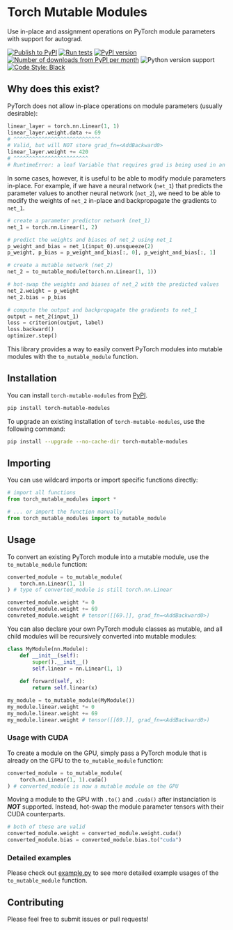 # Torch Mutable Modules

Use in-place and assignment operations on PyTorch module parameters with support for autograd.

[![Publish to PyPI](https://github.com/KentoNishi/torch-mutable-modules/actions/workflows/publish.yaml/badge.svg)](https://github.com/KentoNishi/torch-mutable-modules/actions/workflows/publish.yaml)
[![Run tests](https://github.com/KentoNishi/torch-mutable-modules/actions/workflows/test.yaml/badge.svg)](https://github.com/KentoNishi/torch-mutable-modules/actions/workflows/test.yaml)
[![PyPI version](https://img.shields.io/pypi/v/torch-mutable-modules.svg?style=flat)](https://pypi.org/project/torch-mutable-modules/)
[![Number of downloads from PyPI per month](https://img.shields.io/pypi/dm/torch-mutable-modules.svg?style=flat)](https://pypi.org/project/torch-mutable-modules/)
![Python version support](https://img.shields.io/pypi/pyversions/torch-mutable-modules)
[![Code Style: Black](https://img.shields.io/badge/code%20style-black-black.svg)](https://github.com/ambv/black)

## Why does this exist?

PyTorch does not allow in-place operations on module parameters (usually desirable):

```python
linear_layer = torch.nn.Linear(1, 1)
linear_layer.weight.data += 69
# ^^^^^^^^^^^^^^^^^^^^^^^^^^^^
# Valid, but will NOT store grad_fn=<AddBackward0>
linear_layer.weight += 420
# ^^^^^^^^^^^^^^^^^^^^^^^^
# RuntimeError: a leaf Variable that requires grad is being used in an in-place operation.
```

In some cases, however, it is useful to be able to modify module parameters in-place. For example, if we have a neural network (`net_1`) that predicts the parameter values to another neural network (`net_2`), we need to be able to modify the weights of `net_2` in-place and backpropagate the gradients to `net_1`.

```python
# create a parameter predictor network (net_1)
net_1 = torch.nn.Linear(1, 2)

# predict the weights and biases of net_2 using net_1
p_weight_and_bias = net_1(input_0).unsqueeze(2)
p_weight, p_bias = p_weight_and_bias[:, 0], p_weight_and_bias[:, 1]

# create a mutable network (net_2)
net_2 = to_mutable_module(torch.nn.Linear(1, 1))

# hot-swap the weights and biases of net_2 with the predicted values
net_2.weight = p_weight
net_2.bias = p_bias

# compute the output and backpropagate the gradients to net_1
output = net_2(input_1)
loss = criterion(output, label)
loss.backward()
optimizer.step()
```

This library provides a way to easily convert PyTorch modules into mutable modules with the `to_mutable_module` function.

## Installation
You can install `torch-mutable-modules` from [PyPI](https://pypi.org/project/torch-mutable-modules/).

```bash
pip install torch-mutable-modules
```

To upgrade an existing installation of `torch-mutable-modules`, use the following command:

```bash
pip install --upgrade --no-cache-dir torch-mutable-modules
```

## Importing

You can use wildcard imports or import specific functions directly:

```python
# import all functions
from torch_mutable_modules import *

# ... or import the function manually
from torch_mutable_modules import to_mutable_module
```

## Usage

To convert an existing PyTorch module into a mutable module, use the `to_mutable_module` function:

```python
converted_module = to_mutable_module(
    torch.nn.Linear(1, 1)
) # type of converted_module is still torch.nn.Linear

converted_module.weight *= 0
convreted_module.weight += 69
convreted_module.weight # tensor([[69.]], grad_fn=<AddBackward0>)
```

You can also declare your own PyTorch module classes as mutable, and all child modules will be recursively converted into mutable modules:

```python
class MyModule(nn.Module):
    def __init__(self):
        super().__init__()
        self.linear = nn.Linear(1, 1)
    
    def forward(self, x):
        return self.linear(x)

my_module = to_mutable_module(MyModule())
my_module.linear.weight *= 0
my_module.linear.weight += 69
my_module.linear.weight # tensor([[69.]], grad_fn=<AddBackward0>)
```

### Usage with CUDA

To create a module on the GPU, simply pass a PyTorch module that is already on the GPU to the `to_mutable_module` function:

```python
converted_module = to_mutable_module(
    torch.nn.Linear(1, 1).cuda()
) # converted_module is now a mutable module on the GPU
```

Moving a module to the GPU with `.to()` and `.cuda()` after instanciation is ***NOT*** supported. Instead, hot-swap the module parameter tensors with their CUDA counterparts.

```python
# both of these are valid
converted_module.weight = converted_module.weight.cuda()
converted_module.bias = converted_module.bias.to("cuda")
```


### Detailed examples

Please check out [example.py](./example.py) to see more detailed example usages of the `to_mutable_module` function.

## Contributing
Please feel free to submit issues or pull requests!

